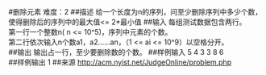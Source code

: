 #删除元素
难度：2
##描述
给一个长度为n的序列，问至少删除序列中多少个数，使得删除后的序列中的最大值<= 2*最小值
##输入
每组测试数据包含两行。  
第一行一个整数n( n <= 10^5)，序列中元素的个数。  
第二行依次输入n个数a1，a2……an，（1 <= ai <= 10^9）以空格分开。  
##输出
输出占一行，至少要删除数的个数。
##样例输入
5 4 3 3 8 6  
##样例输出
1
##来源
http://acm.nyist.net/JudgeOnline/problem.php
